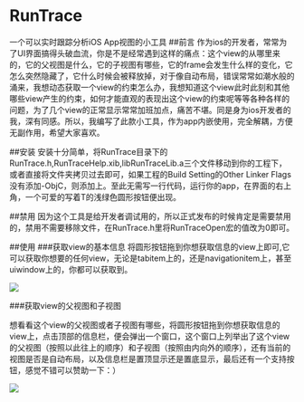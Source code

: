 # RunTrace
一个可以实时跟踪分析iOS App视图的小工具
##前言
作为ios的开发者，常常为了UI界面搞得头破血流，你是不是经常遇到这样的痛点：这个view的从哪里来的，它的父视图是什么，它的子视图有哪些，它的frame会发生什么样的变化，它怎么突然隐藏了，它什么时候会被释放掉，对于像自动布局，错误常常如潮水般的涌来，我想动态获取一个view的约束怎么办，我想知道这个view此时此刻和其他哪些view产生的约束，如何才能直观的表现出这个view的约束呢等等各种各样的问题，为了几个view的正常显示常常加班加点，痛苦不堪。同是身为ios开发者的我，深有同感。所以，我编写了此款小工具，作为app内嵌使用，完全解耦，方便无副作用，希望大家喜欢。

##安装
安装十分简单，将RunTrace目录下的RunTrace.h,RunTraceHelp.xib,libRunTraceLib.a三个文件移动到你的工程下，或者直接将文件夹拷贝过去即可，如果工程的Build Setting的Other Linker Flags没有添加-ObjC，则添加上。至此无需写一行代码，运行你的app，在界面的右上角，一个可爱的写着T的浅绿色圆形按钮便出现。

##禁用
因为这个工具是给开发者调试用的，所以正式发布的时候肯定是需要禁用的，禁用不需要移除文件，在RunTrace.h里将RunTraceOpen宏的值改为0即可。

##使用
###获取view的基本信息
将圆形按钮拖到你想获取信息的view上即可,它可以获取你想要的任何view，无论是tabitem上的，还是navigationitem上，甚至uiwindow上的，你都可以获取到。

![](https://github.com/sx1989827/RunTrace/raw/master/Resource/1.gif)

###获取view的父视图和子视图

想看看这个view的父视图或者子视图有哪些，将圆形按钮拖到你想获取信息的view上，点击顶部的信息栏，便会弹出一个窗口，这个窗口上列举出了这个view的父视图（按照以此往上的顺序）和子视图（按照由内向外的顺序），还有当前的视图是否是自动布局，以及信息栏是置顶显示还是置底显示，最后还有一个支持按钮，感觉不错可以赞助一下：）

![](https://github.com/sx1989827/RunTrace/raw/master/Resource/2.gif)

